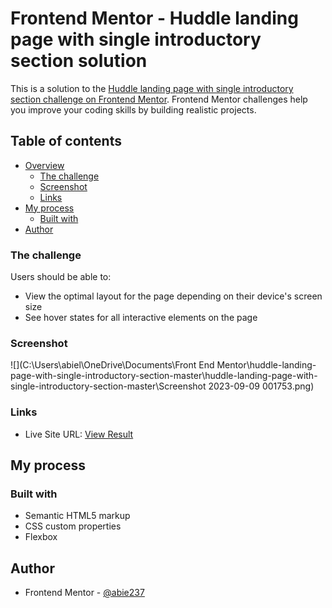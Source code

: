 # Frontend Mentor - Huddle landing page with single introductory section solution

This is a solution to the [Huddle landing page with single introductory section challenge on Frontend Mentor](https://www.frontendmentor.io/challenges/huddle-landing-page-with-a-single-introductory-section-B_2Wvxgi0). Frontend Mentor challenges help you improve your coding skills by building realistic projects. 

## Table of contents

- [Overview](#overview)
  - [The challenge](#the-challenge)
  - [Screenshot](#screenshot)
  - [Links](#links)
- [My process](#my-process)
  - [Built with](#built-with)
- [Author](#author)




### The challenge

Users should be able to:

- View the optimal layout for the page depending on their device's screen size
- See hover states for all interactive elements on the page

### Screenshot

![](C:\Users\abiel\OneDrive\Documents\Front End Mentor\huddle-landing-page-with-single-introductory-section-master\huddle-landing-page-with-single-introductory-section-master\Screenshot 2023-09-09 001753.png)

### Links

- Live Site URL: [View Result](https://64fb9d305e5dc36c4e7bbe5b--incomparable-longma-2778ca.netlify.app/)

## My process

### Built with

- Semantic HTML5 markup
- CSS custom properties
- Flexbox




## Author


- Frontend Mentor - [@abie237](https://www.frontendmentor.io/profile/abie237)



